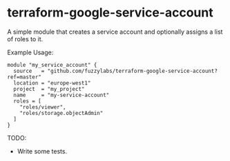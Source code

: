 # terraform-google-service-account

A simple module that creates a service account and optionally assigns a list of roles to it.

Example Usage:
```
module "my_service_account" {
  source   = "github.com/fuzzylabs/terraform-google-service-account?ref=master"
  location = "europe-west1"
  project  = "my_project"
  name     = "my-service-account"
  roles = [
    "roles/viewer",
    "roles/storage.objectAdmin"
  ]
}
```

TODO:

* Write some tests.
